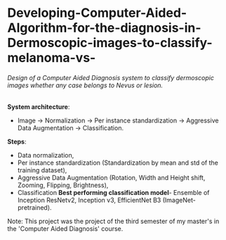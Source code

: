 # Developing-Computer-Aided-Algorithm-for-the-diagnosis-in-Dermoscopic-images-to-classify-melanoma-vs-
###### Design of a Computer Aided Diagnosis system to classify dermoscopic images whether any case belongs to Nevus or lesion. 

**System architecture**:
- Image → Normalization → Per instance standardization → Aggressive Data Augmentation → Classification. 

**Steps**:
- Data normalization,
- Per instance standardization (Standardization by mean and std of the training dataset), 
- Aggressive Data Augmentation (Rotation, Width and Height shift, Zooming, Flipping, Brightness), 
- Classification
**Best performing classification model**- Ensemble of Inception ResNetv2, Inception v3, EfficientNet B3 (ImageNet-pretrained).

Note: This project was the project of the third semester of my master's in the 'Computer Aided Diagnosis' course.
